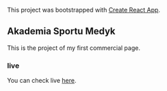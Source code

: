 This project was bootstrapped with [Create React App](https://github.com/facebook/create-react-app).

## Akademia Sportu Medyk

This is the project of my first commercial page.

### live

You can check live [here](https://sebo9611.github.io/medyk.lomza/).
